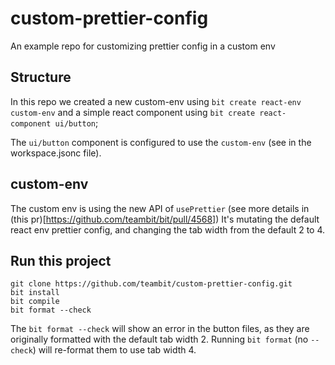 # custom-prettier-config
An example repo for customizing prettier config in a custom env

## Structure
In this repo we created a new custom-env using `bit create react-env custom-env` and a simple react component using `bit create react-component ui/button`;

The `ui/button` component is configured to use the `custom-env` (see in the workspace.jsonc file).

## custom-env
The custom env is using the new API of `usePrettier` (see more details in (this pr)[https://github.com/teambit/bit/pull/4568])
It's mutating the default react env prettier config, and changing the tab width from the default 2 to 4.

## Run this project
```
git clone https://github.com/teambit/custom-prettier-config.git
bit install
bit compile
bit format --check
```

The `bit format --check` will show an error in the button files, as they are originally formatted with the default tab width 2. 
Running `bit format` (no `--check`) will re-format them to use tab width 4.